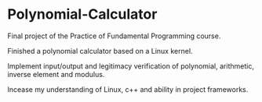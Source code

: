 # Polynomial-Calculator

Final project of the Practice of Fundamental Programming course.

Finished a polynomial calculator based on a Linux kernel.

Implement input/output and legitimacy verification of polynomial, arithmetic, inverse element and modulus.

Incease my understanding of Linux, c++ and ability in project frameworks.
